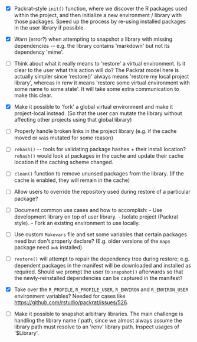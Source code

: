 
- [x] Packrat-style `init()` function, where we discover the R packages used within
      the project, and then initialize a new environment / library with those
      packages. Speed up the process by re-using installed packages in the user
      library if possible.
      
- [x] Warn (error?) when attempting to snapshot a library with missing
      dependencies -- e.g. the library contains 'markdown' but not its
      dependency 'mime'.
      
- [ ] Think about what it really means to 'restore' a virtual environment. Is
      it clear to the user what this action will do? The Packrat model here is
      actually simpler since 'restore()' always means 'restore my local project
      library', whereas in renv it means 'restore some virtual environment with
      some name to some state'. It will take some extra communication to make
      this clear.
  
- [x] Make it possible to 'fork' a global virtual environment and make it
      project-local instead. (So that the user can mutate the library without
      affecting other projects using that global library)
  
- [ ] Properly handle broken links in the project library (e.g. if the cache
      moved or was mutated for some reason)
  
- [ ] `rehash()` -- tools for validating package hashes + their install location?
      `rehash()` would look at packages in the cache and update their cache
      location if the caching scheme changed.
  
- [ ] `clean()` function to remove ununsed packages from the library. (If the
      cache is enabled, they will remain in the cache)
  
- [ ] Allow users to override the repository used during restore of a
      particular package?

- [ ] Document common use cases and how to accomplish:
      - Use development library on top of user library.
      - Isolate project (Packrat style).
      - Fork an existing environment to use locally.

- [ ] Use custom `Makevars` file and set some variables that certain packages
      need but don't properly declare? (E.g. older versions of the `maps` package
      need `awk` installed)
      
- [ ] `restore()` will attempt to repair the dependency tree during restore;
      e.g. dependent packages in the manifest will be downloaded and installed
      as required. Should we prompt the user to `snapshot()` afterwards so that
      the newly-reinstalled dependencies can be captured in the manifest?
      
- [x] Take over the `R_PROFILE`, `R_PROFILE_USER`, `R_ENVIRON` and
      `R_ENVIRON_USER` environment variables? Needed for cases like
      https://github.com/rstudio/packrat/issues/526.

- [ ] Make it possible to snapshot arbitrary libraries. The main challenge
      is handling the library name / path, since we almost always assume the
      library path must resolve to an 'renv' library path. Inspect usages
      of '$Library'.
